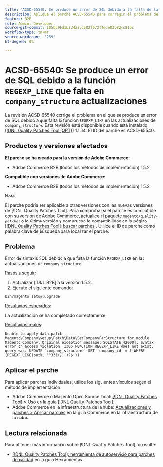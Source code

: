 ```yaml
---
title: 'ACSD-65540: Se produce un error de SQL debido a la falta de la función REGEXP_LIKE en las actualizaciones de company_structure'
description: Aplique el parche ACSD-65540 para corregir el problema de Adobe Commerce en el que se produce un error SQL debido a la falta de la función REGEXP_LIKE en las actualizaciones company_structure.
feature: B2B
role: Admin, Developer
source-git-commit: 105bc9bd1b234a7cc582f072f4ede03b82cc81bc
workflow-type: tm+mt
source-wordcount: '259'
ht-degree: 0%

---
```



# ACSD-65540: Se produce un error de SQL debido a la función `REGEXP_LIKE` que falta en `company_structure` actualizaciones

La revisión ACSD-65540 corrige el problema en el que se produce un error de SQL debido a que falta la función `REGEXP_LIKE` en las actualizaciones de `company_structure`. Esta revisión está disponible cuando está instalado [[!DNL Quality Patches Tool (QPT)]](/help/tools/quality-patches-tool/quality-patches-tool-to-self-serve-quality-patches.md) 1.1.64. El ID del parche es ACSD-65540.

## Productos y versiones afectados

**El parche se ha creado para la versión de Adobe Commerce:**

* Adobe Commerce B2B (todos los métodos de implementación) 1.5.2

**Compatible con versiones de Adobe Commerce:**

* Adobe Commerce B2B (todos los métodos de implementación) 1.5.2

>[!NOTE]
>
>El parche podría ser aplicable a otras versiones con las nuevas versiones de [!DNL Quality Patches Tool]. Para comprobar si el parche es compatible con su versión de Adobe Commerce, actualice el paquete `magento/quality-patches` a la última versión y compruebe la compatibilidad en la página [[!DNL Quality Patches Tool]: buscar parches ](https://experienceleague.adobe.com/tools/commerce-quality-patches/index.html?lang=es). Utilice el ID de parche como palabra clave de búsqueda para localizar el parche.

## Problema

Error de sintaxis SQL debido a que falta la función `REGEXP_LIKE` en las actualizaciones de `company_structure`.

<u>Pasos a seguir</u>:

1. Actualizar [!DNL B2B] a la versión 1.5.2.
1. Ejecute el siguiente comando:

```
bin/magento setup:upgrade
```

<u>Resultados esperados</u>:

La actualización se ha completado correctamente.

<u>Resultados reales</u>:

```
Unable to apply data patch Magento\Company\Setup\Patch\Data\SetCompanyForStructure for module Magento_Company. Original exception message: SQLSTATE[42000]: Syntax error or access violation: 1305 FUNCTION REGEXP_LIKE does not exist, query was: UPDATE `company_structure` SET `company_id` = ? WHERE (REGEXP_LIKE(path, '^331(/.+)?$'))
```

## Aplicar el parche

Para aplicar parches individuales, utilice los siguientes vínculos según el método de implementación:

* Adobe Commerce o Magento Open Source local: [[!DNL Quality Patches Tool] > Uso](/help/tools/quality-patches-tool/usage.md) en la guía [!DNL Quality Patches Tool].
* Adobe Commerce en la infraestructura de la nube: [Actualizaciones y parches > Aplicar parches](https://experienceleague.adobe.com/docs/commerce-cloud-service/user-guide/develop/upgrade/apply-patches.html?lang=es) en la guía Commerce en la infraestructura de la nube.

## Lectura relacionada

Para obtener más información sobre [!DNL Quality Patches Tool], consulte:

* [[!DNL Quality Patches Tool]: herramienta de autoservicio para parches de calidad](/help/tools/quality-patches-tool/quality-patches-tool-to-self-serve-quality-patches.md) en la guía Herramientas.
